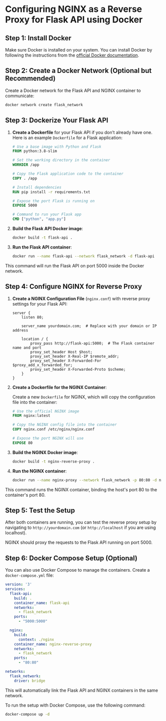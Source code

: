 
# Configuring NGINX as a Reverse Proxy for Flask API using Docker

## Step 1: Install Docker
Make sure Docker is installed on your system. You can install Docker by following the instructions from the [official Docker documentation](https://docs.docker.com/get-docker/).

## Step 2: Create a Docker Network (Optional but Recommended)
Create a Docker network for the Flask API and NGINX container to communicate:

```bash
docker network create flask_network
```

## Step 3: Dockerize Your Flask API

1. **Create a Dockerfile** for your Flask API if you don’t already have one. Here is an example `Dockerfile` for a Flask application:

   ```dockerfile
   # Use a base image with Python and Flask
   FROM python:3.8-slim

   # Set the working directory in the container
   WORKDIR /app

   # Copy the Flask application code to the container
   COPY . /app

   # Install dependencies
   RUN pip install -r requirements.txt

   # Expose the port Flask is running on
   EXPOSE 5000

   # Command to run your Flask app
   CMD ["python", "app.py"]
   ```

2. **Build the Flask API Docker image**:

   ```bash
   docker build -t flask-api .
   ```

3. **Run the Flask API container**:

   ```bash
   docker run --name flask-api --network flask_network -d flask-api
   ```

This command will run the Flask API on port 5000 inside the Docker network.

## Step 4: Configure NGINX for Reverse Proxy

1. **Create a NGINX Configuration File** (`nginx.conf`) with reverse proxy settings for your Flask API:

   ```nginx
   server {
       listen 80;

       server_name yourdomain.com;  # Replace with your domain or IP address

       location / {
           proxy_pass http://flask-api:5000;  # The Flask container name and port
           proxy_set_header Host $host;
           proxy_set_header X-Real-IP $remote_addr;
           proxy_set_header X-Forwarded-For $proxy_add_x_forwarded_for;
           proxy_set_header X-Forwarded-Proto $scheme;
       }
   }
   ```

2. **Create a Dockerfile for the NGINX Container**:

   Create a new `Dockerfile` for NGINX, which will copy the configuration file into the container:

   ```dockerfile
   # Use the official NGINX image
   FROM nginx:latest

   # Copy the NGINX config file into the container
   COPY nginx.conf /etc/nginx/nginx.conf

   # Expose the port NGINX will use
   EXPOSE 80
   ```

3. **Build the NGINX Docker image**:

   ```bash
   docker build -t nginx-reverse-proxy .
   ```

4. **Run the NGINX container**:

   ```bash
   docker run --name nginx-proxy --network flask_network -p 80:80 -d nginx-reverse-proxy
   ```

This command runs the NGINX container, binding the host's port 80 to the container's port 80.

## Step 5: Test the Setup
After both containers are running, you can test the reverse proxy setup by navigating to `http://yourdomain.com` (or `http://localhost` if you are using localhost).

NGINX should proxy the requests to the Flask API running on port 5000.

## Step 6: Docker Compose Setup (Optional)
You can also use Docker Compose to manage the containers. Create a `docker-compose.yml` file:

```yaml
version: '3'
services:
  flask-api:
    build: .
    container_name: flask-api
    networks:
      - flask_network
    ports:
      - "5000:5000"

  nginx:
    build:
      context: ./nginx
    container_name: nginx-reverse-proxy
    networks:
      - flask_network
    ports:
      - "80:80"

networks:
  flask_network:
    driver: bridge
```

This will automatically link the Flask API and NGINX containers in the same network.

To run the setup with Docker Compose, use the following command:

```bash
docker-compose up -d
```

